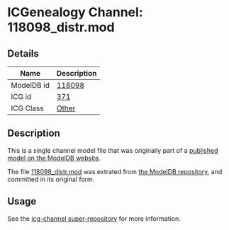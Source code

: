 # ICGenealogy Channel: 118098\_distr.mod

## Details

Name | Description
---- | -----------
ModelDB id | [118098](http://senselab.med.yale.edu/ModelDB/ShowModel.cshtml?model=118098)
ICG id | [371](http://icg.neurotheory.ox.ac.uk/channels/other/371)
ICG Class | [Other](http://icg.neurotheory.ox.ac.uk/channels/other)

## Description

This is a single channel model file that was originally part of a [published model on the ModelDB website](http://senselab.med.yale.edu/mModelDB/ShowModel.cshtml?model=118098).

The file [118098\_distr.mod](118098_distr.mod) was extrated from [the ModelDB repository](http://senselab.med.yale.edu/ModelDB/ShowModel.cshtml?model=118098), and committed in its original form.

## Usage

See the [icg-channel super-repository](https://github.com/icgenealogy/icg-channels) for more information.